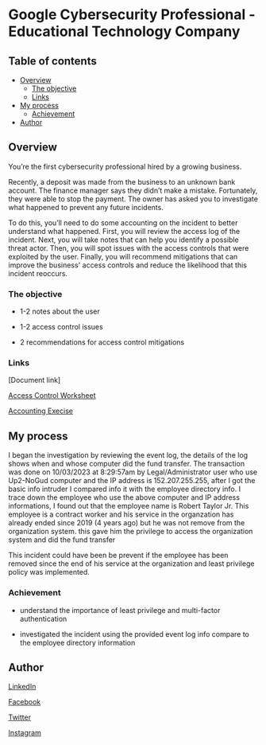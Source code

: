 # Google Cybersecurity Professional -Educational Technology Company

## Table of contents

- [Overview](#overview)
  - [The objective](#the-objective)
  - [Links](#links)
- [My process](#my-process)
  - [Achievement](#achievement)
- [Author](#author)

## Overview

You’re the first cybersecurity professional hired by a growing business.

Recently, a deposit was made from the business to an unknown bank account. The finance manager says they didn’t make a mistake. Fortunately, they were able to stop the payment. The owner has asked you to investigate what happened to prevent any future incidents.

To do this, you’ll need to do some accounting on the incident to better understand what happened. First, you will review the access log of the incident. Next, you will take notes that can help you identify a possible threat actor. Then, you will spot issues with the access controls that were exploited by the user. Finally, you will recommend mitigations that can improve the business' access controls and reduce the likelihood that this incident reoccurs.

### The objective

- 1-2 notes about the user

- 1-2 access control issues

- 2 recommendations for access control mitigations

### Links

[Document link]

[Access Control Worksheet](https://docs.google.com/document/d/1Qn0dt0JTuLaVaDRWtQcyXu_Uox6Dfq2H7_meHQeZj50/edit?usp=drive_link)

[Accounting Execise](https://docs.google.com/spreadsheets/d/1ODsA7utZ5UkPUiaGWzhW-h4xXI4z431tkZWdYX8KnA0/edit?usp=drive_link&resourcekey=0-iWJp3seqB88RdDPtZwYw8Q)

## My process

I began the investigation by reviewing the event log, the details of the log shows when and whose computer did the fund transfer. The transaction was done on 10/03/2023 at 8:29:57am by Legal/Administrator user who use Up2-NoGud computer and the IP address is 152.207.255.255, after I got the basic info intruder I compared info it with the employee directory info. I trace down the employee who use the above computer and IP address informations, I found out that the employee name is Robert Taylor Jr. This employee is a contract worker and his service in the organzation has already ended since 2019 (4 years ago) but he was not remove from the organization system. this gave him the privilege to access the organization system and did the fund transfer

This incident could have been be prevent if the employee has been removed since the end of his service at the organization and least privilege policy was implemented.

### Achievement

- understand the importance of least privilege and multi-factor authentication

- investigated the incident using the provided event log info compare to the employee directory information

## Author

[LinkedIn](www.linkedin.com/in/olagoke-holo)

[Facebook](https://web.facebook.com/olagoke.holo.3/)

[Twitter](https://twitter.com/olarragoken)

[Instagram](https://www.instagram.com/holoolagoke/)
